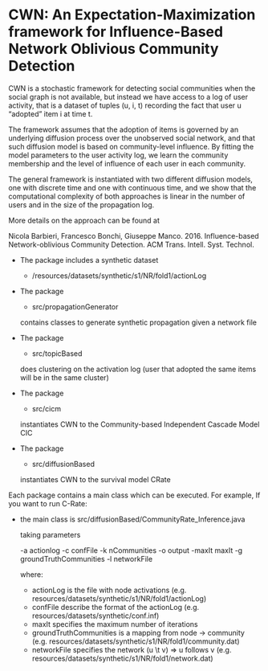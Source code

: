 # CWN: An Expectation-Maximization framework for Influence-Based Network Oblivious Community Detection

CWN is a stochastic framework for detecting social communities when the social graph is not available, but instead we have access to a log of user activity, that is a dataset of tuples (u, i, t) recording the fact that user u “adopted” item i at time t.

The framework assumes that the adoption of items is governed by an underlying diffusion process over the unobserved social network, and that such diffusion model is based on community-level influence. By fitting the model parameters to the user activity log, we learn the community membership and the level of influence of each user in each community. 

The general framework is instantiated with two different diffusion models, one with discrete time and one with continuous time, and we show that the computational complexity of both approaches is linear in the number of users and in the size of the propagation log.

More details on the approach can be found at 

Nicola Barbieri, Francesco Bonchi, Giuseppe Manco. 2016. Influence-based Network-oblivious Community Detection. ACM Trans. Intell. Syst. Technol. 

- The package includes a synthetic dataset 
   - /resources/datasets/synthetic/s1/NR/fold1/actionLog

- The package 
    - src/propagationGenerator 

    contains classes to generate synthetic propagation given a network file

- The package 
    - src/topicBased 
    
    does clustering on the activation log (user that adopted the same items will be in the same cluster)

- The package
    - src/cicm
   
   instantiates CWN to the Community-based Independent Cascade Model CIC

- The package
    - src/diffusionBased
   
   instantiates CWN to the survival model CRate  

Each package contains a main class which can be executed. For example, If you want to run C-Rate:
- the main class is src/diffusionBased/CommunityRate_Inference.java

  taking parameters
  
   -a actionlog -c confFile -k nCommunities -o output -maxIt maxIt -g groundTruthCommunities  -l networkFile
  
  where:
   - actionLog is the file with node activations  (e.g. resources/datasets/synthetic/s1/NR/fold1/actionLog)
   - confFile describe the format of the actionLog (e.g. resources/datasets/synthetic/conf.inf)
   - maxIt specifies the maximum number of iterations
   - groundTruthCommunities is a mapping from node -> community (e.g. resources/datasets/synthetic/s1/NR/fold1/community.dat)
   - networkFile specifies the network (u \t v) => u follows v (e.g. resources/datasets/synthetic/s1/NR/fold1/network.dat)

